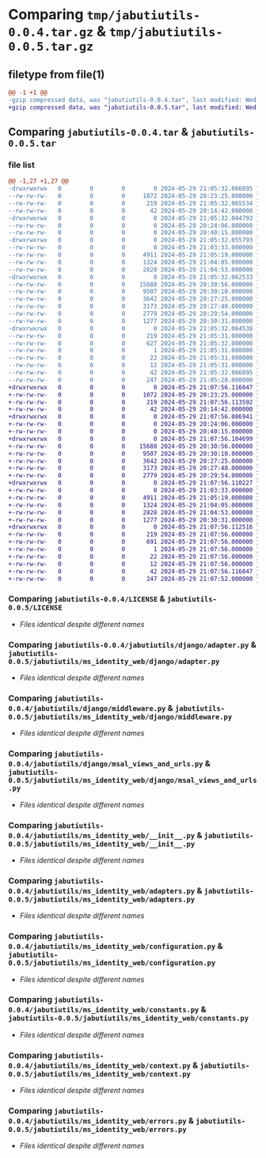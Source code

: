 # Comparing `tmp/jabutiutils-0.0.4.tar.gz` & `tmp/jabutiutils-0.0.5.tar.gz`

## filetype from file(1)

```diff
@@ -1 +1 @@
-gzip compressed data, was "jabutiutils-0.0.4.tar", last modified: Wed May 29 21:05:32 2024, max compression
+gzip compressed data, was "jabutiutils-0.0.5.tar", last modified: Wed May 29 21:07:56 2024, max compression
```

## Comparing `jabutiutils-0.0.4.tar` & `jabutiutils-0.0.5.tar`

### file list

```diff
@@ -1,27 +1,27 @@
-drwxrwxrwx   0        0        0        0 2024-05-29 21:05:32.066895 jabutiutils-0.0.4/
--rw-rw-rw-   0        0        0     1072 2024-05-29 20:23:25.000000 jabutiutils-0.0.4/LICENSE
--rw-rw-rw-   0        0        0      219 2024-05-29 21:05:32.065534 jabutiutils-0.0.4/PKG-INFO
--rw-rw-rw-   0        0        0       42 2024-05-29 20:14:42.000000 jabutiutils-0.0.4/README.md
-drwxrwxrwx   0        0        0        0 2024-05-29 21:05:32.044793 jabutiutils-0.0.4/jabutiutils/
--rw-rw-rw-   0        0        0        0 2024-05-29 20:24:06.000000 jabutiutils-0.0.4/jabutiutils/JbtUtils.py
--rw-rw-rw-   0        0        0        0 2024-05-29 20:40:15.000000 jabutiutils-0.0.4/jabutiutils/__init__.py
-drwxrwxrwx   0        0        0        0 2024-05-29 21:05:32.055793 jabutiutils-0.0.4/jabutiutils/django/
--rw-rw-rw-   0        0        0        0 2024-05-29 21:03:33.000000 jabutiutils-0.0.4/jabutiutils/django/__init__.py
--rw-rw-rw-   0        0        0     4911 2024-05-29 21:05:19.000000 jabutiutils-0.0.4/jabutiutils/django/adapter.py
--rw-rw-rw-   0        0        0     1324 2024-05-29 21:04:05.000000 jabutiutils-0.0.4/jabutiutils/django/middleware.py
--rw-rw-rw-   0        0        0     2828 2024-05-29 21:04:53.000000 jabutiutils-0.0.4/jabutiutils/django/msal_views_and_urls.py
-drwxrwxrwx   0        0        0        0 2024-05-29 21:05:32.062533 jabutiutils-0.0.4/jabutiutils/ms_identity_web/
--rw-rw-rw-   0        0        0    15688 2024-05-29 20:30:56.000000 jabutiutils-0.0.4/jabutiutils/ms_identity_web/__init__.py
--rw-rw-rw-   0        0        0     9507 2024-05-29 20:30:10.000000 jabutiutils-0.0.4/jabutiutils/ms_identity_web/adapters.py
--rw-rw-rw-   0        0        0     3642 2024-05-29 20:27:25.000000 jabutiutils-0.0.4/jabutiutils/ms_identity_web/configuration.py
--rw-rw-rw-   0        0        0     3173 2024-05-29 20:27:48.000000 jabutiutils-0.0.4/jabutiutils/ms_identity_web/constants.py
--rw-rw-rw-   0        0        0     2779 2024-05-29 20:29:54.000000 jabutiutils-0.0.4/jabutiutils/ms_identity_web/context.py
--rw-rw-rw-   0        0        0     1277 2024-05-29 20:30:31.000000 jabutiutils-0.0.4/jabutiutils/ms_identity_web/errors.py
-drwxrwxrwx   0        0        0        0 2024-05-29 21:05:32.064538 jabutiutils-0.0.4/jabutiutils.egg-info/
--rw-rw-rw-   0        0        0      219 2024-05-29 21:05:31.000000 jabutiutils-0.0.4/jabutiutils.egg-info/PKG-INFO
--rw-rw-rw-   0        0        0      627 2024-05-29 21:05:32.000000 jabutiutils-0.0.4/jabutiutils.egg-info/SOURCES.txt
--rw-rw-rw-   0        0        0        1 2024-05-29 21:05:31.000000 jabutiutils-0.0.4/jabutiutils.egg-info/dependency_links.txt
--rw-rw-rw-   0        0        0       22 2024-05-29 21:05:31.000000 jabutiutils-0.0.4/jabutiutils.egg-info/requires.txt
--rw-rw-rw-   0        0        0       12 2024-05-29 21:05:31.000000 jabutiutils-0.0.4/jabutiutils.egg-info/top_level.txt
--rw-rw-rw-   0        0        0       42 2024-05-29 21:05:32.066895 jabutiutils-0.0.4/setup.cfg
--rw-rw-rw-   0        0        0      247 2024-05-29 21:05:28.000000 jabutiutils-0.0.4/setup.py
+drwxrwxrwx   0        0        0        0 2024-05-29 21:07:56.116047 jabutiutils-0.0.5/
+-rw-rw-rw-   0        0        0     1072 2024-05-29 20:23:25.000000 jabutiutils-0.0.5/LICENSE
+-rw-rw-rw-   0        0        0      219 2024-05-29 21:07:56.113592 jabutiutils-0.0.5/PKG-INFO
+-rw-rw-rw-   0        0        0       42 2024-05-29 20:14:42.000000 jabutiutils-0.0.5/README.md
+drwxrwxrwx   0        0        0        0 2024-05-29 21:07:56.086941 jabutiutils-0.0.5/jabutiutils/
+-rw-rw-rw-   0        0        0        0 2024-05-29 20:24:06.000000 jabutiutils-0.0.5/jabutiutils/JbtUtils.py
+-rw-rw-rw-   0        0        0        0 2024-05-29 20:40:15.000000 jabutiutils-0.0.5/jabutiutils/__init__.py
+drwxrwxrwx   0        0        0        0 2024-05-29 21:07:56.104699 jabutiutils-0.0.5/jabutiutils/ms_identity_web/
+-rw-rw-rw-   0        0        0    15688 2024-05-29 20:30:56.000000 jabutiutils-0.0.5/jabutiutils/ms_identity_web/__init__.py
+-rw-rw-rw-   0        0        0     9507 2024-05-29 20:30:10.000000 jabutiutils-0.0.5/jabutiutils/ms_identity_web/adapters.py
+-rw-rw-rw-   0        0        0     3642 2024-05-29 20:27:25.000000 jabutiutils-0.0.5/jabutiutils/ms_identity_web/configuration.py
+-rw-rw-rw-   0        0        0     3173 2024-05-29 20:27:48.000000 jabutiutils-0.0.5/jabutiutils/ms_identity_web/constants.py
+-rw-rw-rw-   0        0        0     2779 2024-05-29 20:29:54.000000 jabutiutils-0.0.5/jabutiutils/ms_identity_web/context.py
+drwxrwxrwx   0        0        0        0 2024-05-29 21:07:56.110227 jabutiutils-0.0.5/jabutiutils/ms_identity_web/django/
+-rw-rw-rw-   0        0        0        0 2024-05-29 21:03:33.000000 jabutiutils-0.0.5/jabutiutils/ms_identity_web/django/__init__.py
+-rw-rw-rw-   0        0        0     4911 2024-05-29 21:05:19.000000 jabutiutils-0.0.5/jabutiutils/ms_identity_web/django/adapter.py
+-rw-rw-rw-   0        0        0     1324 2024-05-29 21:04:05.000000 jabutiutils-0.0.5/jabutiutils/ms_identity_web/django/middleware.py
+-rw-rw-rw-   0        0        0     2828 2024-05-29 21:04:53.000000 jabutiutils-0.0.5/jabutiutils/ms_identity_web/django/msal_views_and_urls.py
+-rw-rw-rw-   0        0        0     1277 2024-05-29 20:30:31.000000 jabutiutils-0.0.5/jabutiutils/ms_identity_web/errors.py
+drwxrwxrwx   0        0        0        0 2024-05-29 21:07:56.112516 jabutiutils-0.0.5/jabutiutils.egg-info/
+-rw-rw-rw-   0        0        0      219 2024-05-29 21:07:56.000000 jabutiutils-0.0.5/jabutiutils.egg-info/PKG-INFO
+-rw-rw-rw-   0        0        0      691 2024-05-29 21:07:56.000000 jabutiutils-0.0.5/jabutiutils.egg-info/SOURCES.txt
+-rw-rw-rw-   0        0        0        1 2024-05-29 21:07:56.000000 jabutiutils-0.0.5/jabutiutils.egg-info/dependency_links.txt
+-rw-rw-rw-   0        0        0       22 2024-05-29 21:07:56.000000 jabutiutils-0.0.5/jabutiutils.egg-info/requires.txt
+-rw-rw-rw-   0        0        0       12 2024-05-29 21:07:56.000000 jabutiutils-0.0.5/jabutiutils.egg-info/top_level.txt
+-rw-rw-rw-   0        0        0       42 2024-05-29 21:07:56.116047 jabutiutils-0.0.5/setup.cfg
+-rw-rw-rw-   0        0        0      247 2024-05-29 21:07:52.000000 jabutiutils-0.0.5/setup.py
```

### Comparing `jabutiutils-0.0.4/LICENSE` & `jabutiutils-0.0.5/LICENSE`

 * *Files identical despite different names*

### Comparing `jabutiutils-0.0.4/jabutiutils/django/adapter.py` & `jabutiutils-0.0.5/jabutiutils/ms_identity_web/django/adapter.py`

 * *Files identical despite different names*

### Comparing `jabutiutils-0.0.4/jabutiutils/django/middleware.py` & `jabutiutils-0.0.5/jabutiutils/ms_identity_web/django/middleware.py`

 * *Files identical despite different names*

### Comparing `jabutiutils-0.0.4/jabutiutils/django/msal_views_and_urls.py` & `jabutiutils-0.0.5/jabutiutils/ms_identity_web/django/msal_views_and_urls.py`

 * *Files identical despite different names*

### Comparing `jabutiutils-0.0.4/jabutiutils/ms_identity_web/__init__.py` & `jabutiutils-0.0.5/jabutiutils/ms_identity_web/__init__.py`

 * *Files identical despite different names*

### Comparing `jabutiutils-0.0.4/jabutiutils/ms_identity_web/adapters.py` & `jabutiutils-0.0.5/jabutiutils/ms_identity_web/adapters.py`

 * *Files identical despite different names*

### Comparing `jabutiutils-0.0.4/jabutiutils/ms_identity_web/configuration.py` & `jabutiutils-0.0.5/jabutiutils/ms_identity_web/configuration.py`

 * *Files identical despite different names*

### Comparing `jabutiutils-0.0.4/jabutiutils/ms_identity_web/constants.py` & `jabutiutils-0.0.5/jabutiutils/ms_identity_web/constants.py`

 * *Files identical despite different names*

### Comparing `jabutiutils-0.0.4/jabutiutils/ms_identity_web/context.py` & `jabutiutils-0.0.5/jabutiutils/ms_identity_web/context.py`

 * *Files identical despite different names*

### Comparing `jabutiutils-0.0.4/jabutiutils/ms_identity_web/errors.py` & `jabutiutils-0.0.5/jabutiutils/ms_identity_web/errors.py`

 * *Files identical despite different names*

